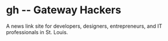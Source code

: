 gh -- Gateway Hackers
==

A news link site for developers, designers, entrepreneurs, and IT professionals in St. Louis.
